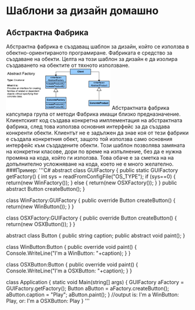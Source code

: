 # Шаблони за дизайн домашно
## Абстрактна Фабрика
Абстрактна фабрика е създаващ шаблон за дизайн, който се използва в обектно-ориентираното програмиране.
Фабриката е средство за създаване на обекти. Целта на този шаблон за дизайн е да изолира създаването на обектите от тяхното използване.
![Абстрактна Фабрика](abstract-factory.png)
Абстрактната фабрика капсулира група от методи Фабрика имащи близко предназначение. Клиентският код създава конкретна имплементация на абстрактната фабрика, след това използва основния интерфейс за да създава конкренти обекти. Клиентът не е задължен да знае коя от тези фабрики е създала конкретния обект, защото той използва само основния интерфейс към създадените обекти.
Този шаблон позволява замяната на конкретни класове, дори по време на изпълнение, без да е нужна промяна на кода, който ги използва. Това обаче е за сметка на на допълнително усложняване на кода, което не е много желателно.
###Пример:
'''C#
abstract class GUIFactory {
     public static GUIFactory getFactory() {
         int sys = readFromConfigFile("OS_TYPE");
         if (sys==0) {
             return(new WinFactory());
         } else {
             return(new OSXFactory());
         }
    }
    public abstract Button createButton();
 }
 
 class WinFactory:GUIFactory {
     public override Button createButton() {
         return(new WinButton());
     }
 }
 
 class OSXFactory:GUIFactory {
     public override Button createButton() {
         return(new OSXButton());
     }
 }
 
 abstract class Button  {
     public string caption;
     public abstract void paint();
 }
 
 class WinButton:Button {
     public override void paint() {
        Console.WriteLine("I'm a WinButton: "+caption);
     }
 }
 
 class OSXButton:Button {
     public override void paint() {
        Console.WriteLine("I'm a OSXButton: "+caption);
     }
 }
 
 class Application {
     static void Main(string[] args) {
         GUIFactory aFactory = GUIFactory.getFactory();
         Button aButton = aFactory.createButton();
         aButton.caption = "Play";
         aButton.paint();
     }
     //output is: I'm a WinButton: Play, or: I'm a OSXButton: Play
 }
 '''